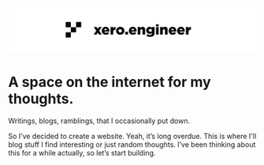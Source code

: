 <img src="assets/banner.svg" alt="xero.engineer" />

# A space on the internet for my thoughts.

Writings, blogs, ramblings, that I occasionally put down.

So I’ve decided to create a website. Yeah, it’s long overdue. This is where I'll blog stuff I find interesting or just random thoughts. I’ve been thinking about this for a while actually, so let’s start building.